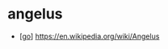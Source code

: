 # angelus

- [[go]] https://en.wikipedia.org/wiki/Angelus


[//begin]: # "Autogenerated link references for markdown compatibility"
[go]: go "Go"
[//end]: # "Autogenerated link references"